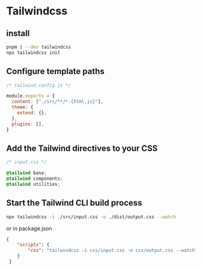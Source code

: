 # Tailwindcss

## install
```bash
pnpm i --dev tailwindcss
npx tailwindcss init
```

## Configure template paths
```js
/* tailwind.config.js */

module.exports = {
  content: ["./src/**/*.{html,js}"],
  theme: {
    extend: {},
  },
  plugins: [],
}
```

## Add the Tailwind directives to your CSS
```css
/* input.css */

@tailwind base;
@tailwind components;
@tailwind utilities;
```

## Start the Tailwind CLI build process
```bash
npx tailwindcss -i ./src/input.css -o ./dist/output.css --watch
```

or in package.json
```json
{
	"scripts": {
    	"css": "tailwindcss -i css/input.css -o css/output.css --watch"
  	}
 }	
```